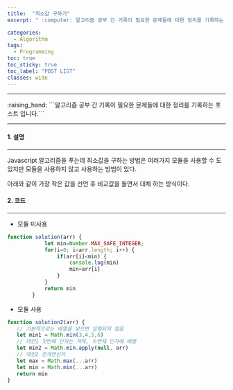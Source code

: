 ```yaml
---
title:  "최소값 구하기"
excerpt: " :computer: 알고리즘 공부 간 기록이 필요한 문제들에 대한 정리를 기록하는 포스트 입니다."

categories:
  - Algorithm
tags:
  - Programming
toc: true
toc_sticky: true
toc_label: "POST LIST"
classes: wide
---
```

<hr>
:raising_hand:  ```알고리즘 공부 간 기록이 필요한 문제들에 대한 정리를 기록하는 포스트 입니다.```

<hr>

#### 1. 설명
***
Javascript 알고리즘을 푸는데 최소값을 구하는 방법은
여러가지 모듈을 사용할 수 도 있지만 모듈을 사용하지 않고 사용하는 방법이 있다.

아래와 같이 가장 작은 값을 선언 후 비교값을 돌면서 대체 하는 방식이다.


#### 2. 코드
***
- 모듈 미사용<br>

```javascript
function solution(arr) {
            let min=Number.MAX_SAFE_INTEGER;
            for(i=0; i<arr.length; i++) {
                if(arr[i]<min) {
                    console.log(min)
                    min=arr[i]
                }
            }
            return min
        }
```

- 모듈 사용<br>

```javascript
function solution2(arr) {
   // 기본적으로는 배열을 넣으면 실행되지 않음
   let min1 = Math.min(3,4,5,6)
   // 대안1 첫번째 인자는 객체, 두번재 인자에 배열
   let min2 = Math.min.apply(null, arr)
   // 대안2 전개연산자 
   let max = Math.max(...arr)
   let min = Math.min(...arr)
   return min
}
```

